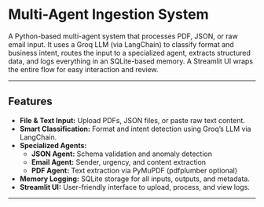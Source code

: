 # Multi-Agent Ingestion System

A Python-based multi-agent system that processes PDF, JSON, or raw email input. It uses a Groq LLM (via LangChain) to classify format and business intent, routes the input to a specialized agent, extracts structured data, and logs everything in an SQLite-based memory. A Streamlit UI wraps the entire flow for easy interaction and review.

---

## Features

- **File & Text Input:** Upload PDFs, JSON files, or paste raw text content.
- **Smart Classification:** Format and intent detection using Groq’s LLM via LangChain.
- **Specialized Agents:**  
  - **JSON Agent:** Schema validation and anomaly detection  
  - **Email Agent:** Sender, urgency, and content extraction  
  - **PDF Agent:** Text extraction via PyMuPDF (pdfplumber optional)
- **Memory Logging:** SQLite storage for all inputs, outputs, and metadata.
- **Streamlit UI:** User-friendly interface to upload, process, and view logs.

---